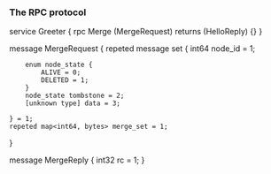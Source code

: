
### The RPC protocol

service Greeter {
    rpc Merge (MergeRequest) returns (HelloReply) {}
}

message MergeRequest {
    repeted message set {
        int64 node_id = 1;

        enum node_state {
            ALIVE = 0;
            DELETED = 1;
        }
        node_state tombstone = 2;
        [unknown type] data = 3;

    } = 1;
    repeted map<int64, bytes> merge_set = 1;

}

message MergeReply {
    int32 rc = 1;
}

